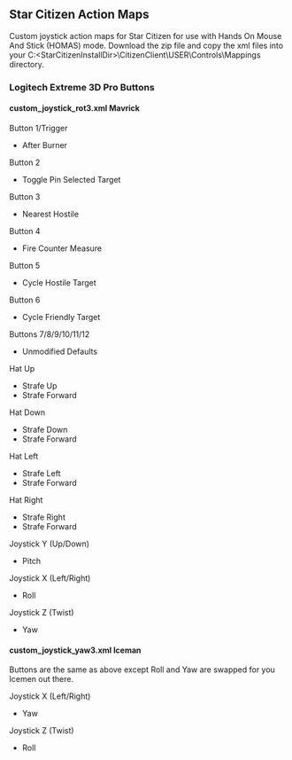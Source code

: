 ## Star Citizen Action Maps
Custom joystick action maps for Star Citizen for use with Hands On Mouse And Stick (HOMAS) mode.
Download the zip file and copy the xml files into your C:\<StarCitizenInstallDir>\CitizenClient\USER\Controls\Mappings directory.

### Logitech Extreme 3D Pro Buttons

#### custom_joystick_rot3.xml Mavrick
Button 1/Trigger
 - After Burner

Button 2
 - Toggle Pin Selected Target

Button 3
 - Nearest Hostile

Button 4
 - Fire Counter Measure

Button 5
 - Cycle Hostile Target

Button 6
 - Cycle Friendly Target

Buttons 7/8/9/10/11/12
 - Unmodified Defaults

Hat Up
 - Strafe Up
 - Strafe Forward

Hat Down
 - Strafe Down
 - Strafe Forward
 
Hat Left
 - Strafe Left
 - Strafe Forward
 
Hat Right
 - Strafe Right
 - Strafe Forward
 
Joystick Y (Up/Down)
 - Pitch

Joystick X (Left/Right)
 - Roll

Joystick Z (Twist)
 - Yaw
 
#### custom_joystick_yaw3.xml Iceman
Buttons are the same as above except Roll and Yaw are swapped for you Icemen out there.

Joystick X (Left/Right)
 - Yaw

Joystick Z (Twist)
 - Roll

